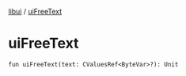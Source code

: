 [libui](README.md) / [uiFreeText](ui-free-text.md)

# uiFreeText

`fun uiFreeText(text: CValuesRef<ByteVar>?): Unit`